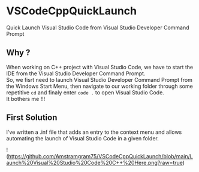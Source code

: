 # VSCodeCppQuickLaunch
Quick Launch Visual Studio Code from Visual Studio Developer Command Prompt

## Why ?
When working on C++ project with Visual Studio Code, we have to start the IDE from the Visual Studio Developer Command Prompt.    
So, we fisrt need to launch Visual Studio Developer Command Prompt from the Windows Start Menu, then navigate to our working folder through some repetitive `cd` and finaly enter `code .` to  open Visual Studio Code.   
It bothers me !!!

## First Solution
I've written a .inf file that adds an entry to the context menu and allows automating the launch of Visual Studio Code in a given folder.   

!(https://github.com/Amstramgram75/VSCodeCppQuickLaunch/blob/main/Launch%20Visual%20Studio%20Code%20C++%20Here.png?raw=true)


